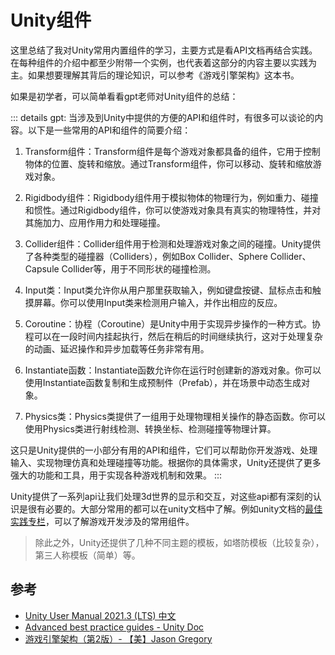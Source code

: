 # Unity组件

这里总结了我对Unity常用内置组件的学习，主要方式是看API文档再结合实践。在每种组件的介绍中都至少附带一个实例，也代表着这部分的内容主要以实践为主。如果想要理解其背后的理论知识，可以参考《游戏引擎架构》这本书。

如果是初学者，可以简单看看gpt老师对Unity组件的总结：

::: details gpt:
当涉及到Unity中提供的方便的API和组件时，有很多可以谈论的内容。以下是一些常用的API和组件的简要介绍：

1. Transform组件：Transform组件是每个游戏对象都具备的组件，它用于控制物体的位置、旋转和缩放。通过Transform组件，你可以移动、旋转和缩放游戏对象。

2. Rigidbody组件：Rigidbody组件用于模拟物体的物理行为，例如重力、碰撞和惯性。通过Rigidbody组件，你可以使游戏对象具有真实的物理特性，并对其施加力、应用作用力和处理碰撞。

3. Collider组件：Collider组件用于检测和处理游戏对象之间的碰撞。Unity提供了各种类型的碰撞器（Colliders），例如Box Collider、Sphere Collider、Capsule Collider等，用于不同形状的碰撞检测。

4. Input类：Input类允许你从用户那里获取输入，例如键盘按键、鼠标点击和触摸屏幕。你可以使用Input类来检测用户输入，并作出相应的反应。

5. Coroutine：协程（Coroutine）是Unity中用于实现异步操作的一种方式。协程可以在一段时间内挂起执行，然后在稍后的时间继续执行，这对于处理复杂的动画、延迟操作和异步加载等任务非常有用。

6. Instantiate函数：Instantiate函数允许你在运行时创建新的游戏对象。你可以使用Instantiate函数复制和生成预制件（Prefab），并在场景中动态生成对象。

7. Physics类：Physics类提供了一组用于处理物理相关操作的静态函数。你可以使用Physics类进行射线检测、转换坐标、检测碰撞等物理计算。

这只是Unity提供的一小部分有用的API和组件，它们可以帮助你开发游戏、处理输入、实现物理仿真和处理碰撞等功能。根据你的具体需求，Unity还提供了更多强大的功能和工具，用于实现各种游戏机制和效果。
:::

Unity提供了一系列api让我们处理3d世界的显示和交互，对这些api都有深刻的认识是很有必要的。大部分常用的都可以在unity文档中了解。例如unity文档的[最佳实践专栏](https://docs.unity3d.com/Manual/best-practice-guides.html)，可以了解游戏开发涉及的常用组件。
> 除此之外，Unity还提供了几种不同主题的模板，如塔防模板（比较复杂），第三人称模板（简单）等。

## 参考
- [Unity User Manual 2021.3 (LTS) 中文](https://docs.unity3d.com/cn/current/Manual/index.html)
- [Advanced best practice guides - Unity Doc](https://docs.unity3d.com/Manual/best-practice-guides.html)
- [游戏引擎架构（第2版）- 【美】Jason Gregory](https://book.douban.com/subject/34864920/)